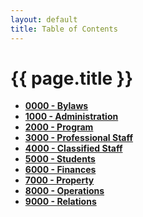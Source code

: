 ```yaml
---
layout: default
title: Table of Contents
---
```


{{ page.title }}
================

-   **[0000 - Bylaws](po0000.md)**
-   **[1000 - Administration](po1000.md)**
-   **[2000 - Program](po2000.md)**
-   **[3000 - Professional Staff](po3000.md)**
-   **[4000 - Classified Staff](po4000.md)**
-   **[5000 - Students](po5000.md)**
-   **[6000 - Finances](po6000.md)**
-   **[7000 - Property](po7000.md)**
-   **[8000 - Operations](po8000.md)**
-   **[9000 - Relations](po9000.md)**